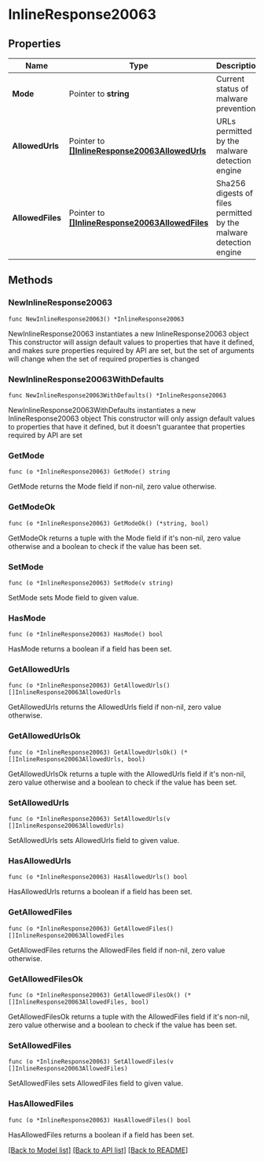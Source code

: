 # InlineResponse20063

## Properties

Name | Type | Description | Notes
------------ | ------------- | ------------- | -------------
**Mode** | Pointer to **string** | Current status of malware prevention | [optional] 
**AllowedUrls** | Pointer to [**[]InlineResponse20063AllowedUrls**](InlineResponse20063AllowedUrls.md) | URLs permitted by the malware detection engine | [optional] 
**AllowedFiles** | Pointer to [**[]InlineResponse20063AllowedFiles**](InlineResponse20063AllowedFiles.md) | Sha256 digests of files permitted by the malware detection engine | [optional] 

## Methods

### NewInlineResponse20063

`func NewInlineResponse20063() *InlineResponse20063`

NewInlineResponse20063 instantiates a new InlineResponse20063 object
This constructor will assign default values to properties that have it defined,
and makes sure properties required by API are set, but the set of arguments
will change when the set of required properties is changed

### NewInlineResponse20063WithDefaults

`func NewInlineResponse20063WithDefaults() *InlineResponse20063`

NewInlineResponse20063WithDefaults instantiates a new InlineResponse20063 object
This constructor will only assign default values to properties that have it defined,
but it doesn't guarantee that properties required by API are set

### GetMode

`func (o *InlineResponse20063) GetMode() string`

GetMode returns the Mode field if non-nil, zero value otherwise.

### GetModeOk

`func (o *InlineResponse20063) GetModeOk() (*string, bool)`

GetModeOk returns a tuple with the Mode field if it's non-nil, zero value otherwise
and a boolean to check if the value has been set.

### SetMode

`func (o *InlineResponse20063) SetMode(v string)`

SetMode sets Mode field to given value.

### HasMode

`func (o *InlineResponse20063) HasMode() bool`

HasMode returns a boolean if a field has been set.

### GetAllowedUrls

`func (o *InlineResponse20063) GetAllowedUrls() []InlineResponse20063AllowedUrls`

GetAllowedUrls returns the AllowedUrls field if non-nil, zero value otherwise.

### GetAllowedUrlsOk

`func (o *InlineResponse20063) GetAllowedUrlsOk() (*[]InlineResponse20063AllowedUrls, bool)`

GetAllowedUrlsOk returns a tuple with the AllowedUrls field if it's non-nil, zero value otherwise
and a boolean to check if the value has been set.

### SetAllowedUrls

`func (o *InlineResponse20063) SetAllowedUrls(v []InlineResponse20063AllowedUrls)`

SetAllowedUrls sets AllowedUrls field to given value.

### HasAllowedUrls

`func (o *InlineResponse20063) HasAllowedUrls() bool`

HasAllowedUrls returns a boolean if a field has been set.

### GetAllowedFiles

`func (o *InlineResponse20063) GetAllowedFiles() []InlineResponse20063AllowedFiles`

GetAllowedFiles returns the AllowedFiles field if non-nil, zero value otherwise.

### GetAllowedFilesOk

`func (o *InlineResponse20063) GetAllowedFilesOk() (*[]InlineResponse20063AllowedFiles, bool)`

GetAllowedFilesOk returns a tuple with the AllowedFiles field if it's non-nil, zero value otherwise
and a boolean to check if the value has been set.

### SetAllowedFiles

`func (o *InlineResponse20063) SetAllowedFiles(v []InlineResponse20063AllowedFiles)`

SetAllowedFiles sets AllowedFiles field to given value.

### HasAllowedFiles

`func (o *InlineResponse20063) HasAllowedFiles() bool`

HasAllowedFiles returns a boolean if a field has been set.


[[Back to Model list]](../README.md#documentation-for-models) [[Back to API list]](../README.md#documentation-for-api-endpoints) [[Back to README]](../README.md)


